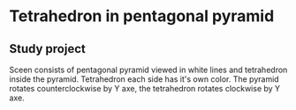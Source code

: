 # Tetrahedron in pentagonal pyramid
## Study project
Sceen consists of pentagonal pyramid viewed in white lines and tetrahedron inside the pyramid. 
Tetrahedron each side has it's own color. The pyramid rotates counterclockwise by Y axe, the tetrahedron rotates clockwise by Y axe. 
